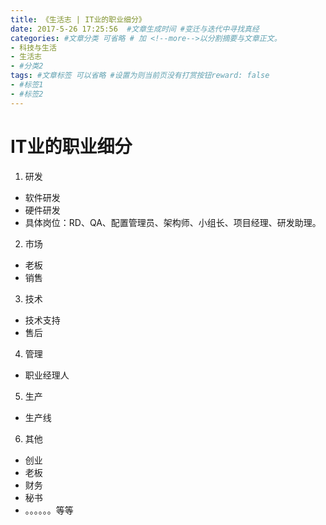 ```yaml
---
title: 《生活志 | IT业的职业细分》
date: 2017-5-26 17:25:56  #文章生成时间 #变迁与迭代中寻找真经
categories: #文章分类 可省略 # 加 <!--more-->以分割摘要与文章正文。
- 科技与生活
- 生活志
- #分类2
tags: #文章标签 可以省略 #设置为则当前页没有打赏按钮reward: false
- #标签1
- #标签2
---
```

# IT业的职业细分 #
1. 研发
 - 软件研发
 - 硬件研发
 - 具体岗位：RD、QA、配置管理员、架构师、小组长、项目经理、研发助理。

2. 市场
 - 老板
 - 销售

3. 技术
 - 技术支持
 - 售后

4. 管理
 - 职业经理人

5. 生产
 - 生产线

6. 其他
 - 创业
 - 老板
 - 财务
 - 秘书
 - 。。。。。。等等  